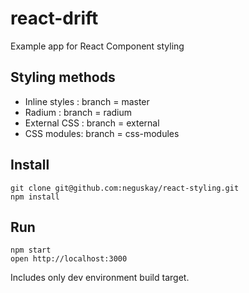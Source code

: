 # react-drift

Example app for React Component styling

## Styling methods

- Inline styles : branch = master
- Radium : branch = radium
- External CSS : branch = external
- CSS modules: branch = css-modules

## Install

```
git clone git@github.com:neguskay/react-styling.git
npm install
```

## Run

```
npm start
open http://localhost:3000
```

Includes only dev environment build target.
